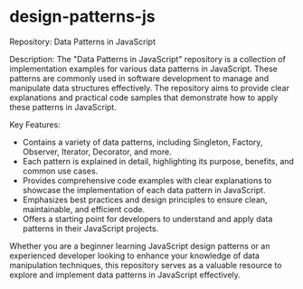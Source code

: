 # design-patterns-js

Repository: Data Patterns in JavaScript

Description:
The "Data Patterns in JavaScript" repository is a collection of implementation examples for various data patterns in JavaScript. These patterns are commonly used in software development to manage and manipulate data structures effectively. The repository aims to provide clear explanations and practical code samples that demonstrate how to apply these patterns in JavaScript.

Key Features:
- Contains a variety of data patterns, including Singleton, Factory, Observer, Iterator, Decorator, and more.
- Each pattern is explained in detail, highlighting its purpose, benefits, and common use cases.
- Provides comprehensive code examples with clear explanations to showcase the implementation of each data pattern in JavaScript.
- Emphasizes best practices and design principles to ensure clean, maintainable, and efficient code.
- Offers a starting point for developers to understand and apply data patterns in their JavaScript projects.

Whether you are a beginner learning JavaScript design patterns or an experienced developer looking to enhance your knowledge of data manipulation techniques, this repository serves as a valuable resource to explore and implement data patterns in JavaScript effectively.
